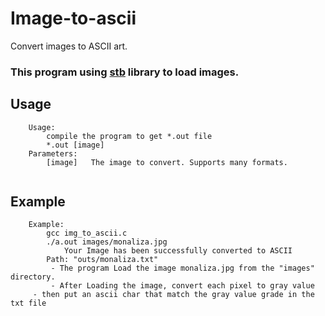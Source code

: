 # Image-to-ascii
Convert images to ASCII art.

### This program using [stb](https://github.com/nothings/stb) library to load images.

## Usage

```
    Usage:
    	compile the program to get *.out file
    	*.out [image]
    Parameters:
    	[image]   The image to convert. Supports many formats.
         
```

## Example

```
    Example:
        gcc img_to_ascii.c
        ./a.out images/monaliza.jpg
           	Your Image has been successfully converted to ASCII
		Path: "outs/monaliza.txt"
         - The program Load the image monaliza.jpg from the "images" directory.
         - After Loading the image, convert each pixel to gray value
	 - then put an ascii char that match the gray value grade in the txt file
	 
```
